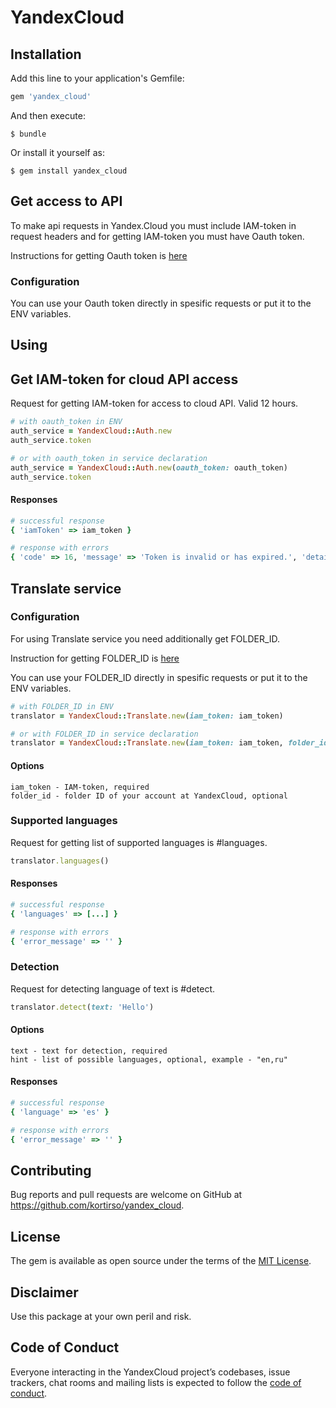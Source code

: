 # YandexCloud

## Installation

Add this line to your application's Gemfile:

```ruby
gem 'yandex_cloud'
```

And then execute:

    $ bundle

Or install it yourself as:

    $ gem install yandex_cloud

## Get access to API

To make api requests in Yandex.Cloud you must include IAM-token in request headers and for getting IAM-token you must have Oauth token.

Instructions for getting Oauth token is [here](https://cloud.yandex.com/docs/iam/operations/iam-token/create)

### Configuration

You can use your Oauth token directly in spesific requests or put it to the ENV variables.

## Using

## Get IAM-token for cloud API access

Request for getting IAM-token for access to cloud API. Valid 12 hours.

```ruby
# with oauth_token in ENV
auth_service = YandexCloud::Auth.new
auth_service.token

# or with oauth_token in service declaration
auth_service = YandexCloud::Auth.new(oauth_token: oauth_token)
auth_service.token
```

#### Responses

```ruby
# successful response
{ 'iamToken' => iam_token }

# response with errors
{ 'code' => 16, 'message' => 'Token is invalid or has expired.', 'details' => [...] } 
```

## Translate service

### Configuration

For using Translate service you need additionally get FOLDER_ID.

Instruction for getting FOLDER_ID is [here](https://cloud.yandex.com/docs/translate/concepts/auth)

You can use your FOLDER_ID directly in spesific requests or put it to the ENV variables.

```ruby
# with FOLDER_ID in ENV
translator = YandexCloud::Translate.new(iam_token: iam_token)

# or with FOLDER_ID in service declaration
translator = YandexCloud::Translate.new(iam_token: iam_token, folder_id: '12345')
```

#### Options

    iam_token - IAM-token, required
    folder_id - folder ID of your account at YandexCloud, optional

### Supported languages

Request for getting list of supported languages is #languages.

```ruby
translator.languages()
```

#### Responses

```ruby
# successful response
{ 'languages' => [...] }

# response with errors
{ 'error_message' => '' }
```

### Detection

Request for detecting language of text is #detect.

```ruby
translator.detect(text: 'Hello')
```

#### Options

    text - text for detection, required
    hint - list of possible languages, optional, example - "en,ru"

#### Responses

```ruby
# successful response
{ 'language' => 'es' }

# response with errors
{ 'error_message' => '' }
```

## Contributing

Bug reports and pull requests are welcome on GitHub at https://github.com/kortirso/yandex_cloud.

## License

The gem is available as open source under the terms of the [MIT License](http://opensource.org/licenses/MIT).

## Disclaimer

Use this package at your own peril and risk.

## Code of Conduct

Everyone interacting in the YandexCloud project’s codebases, issue trackers, chat rooms and mailing lists is expected to follow the [code of conduct](https://github.com/kortirso/yandex_cloud/blob/master/CODE_OF_CONDUCT.md).
